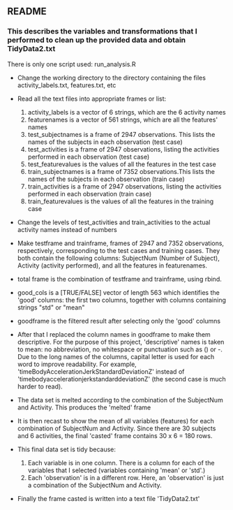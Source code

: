 ## README

### This describes the variables and transformations that I performed to clean up the provided data and obtain TidyData2.txt

There is only one script used: run_analysis.R

* Change the working directory to the directory containing the files activity_labels.txt, features.txt, etc
* Read all the text files into appropriate frames or list:

	1. activity_labels is a vector of 6 strings, which are the 6 activity names
	2. featurenames is a vector of 561 strings, which are all the features' names
	3. test_subjectnames is a frame of 2947 observations. This lists the names of the subjects in each observation (test case)
	4. test_activities is a frame of 2947 observations, listing the activities performed in each observation (test case)
	5. test_featurevalues is the values of all the features in the test case
	6. train_subjectnames is a frame of 7352 observations.This lists the names of the subjects in each observation (train case)
	7. train_activities is a frame of 2947 observations, listing the activities performed in each observation (train case)
	8. train_featurevalues is the values of all the features in the training case


* Change the levels of test_activities and train_activities to the actual activity names instead of numbers

* Make testframe and trainframe, frames of 2947 and 7352 observations, respectively, corresponding to the test cases and training cases. They both contain the following columns: SubjectNum (Number of Subject), Activity (activity performed), and all the features in featurenames.

* total frame is the combination of testframe and trainframe, using rbind.

* good_cols is a [TRUE/FALSE] vector of length 563 which identifies the 'good' columns: the first two columns, together with columns containing strings "std" or "mean"

* goodframe is the filtered result after selecting only the 'good' columns 

* After that I replaced the column names in goodframe to make them descriptive. For the purpose of this project, 'descriptive' names is taken to mean: no abbreviation, no whitespace or punctuation such as () or -. Due to the long names of the columns, capital letter is used for each word to improve readability. For example, 'timeBodyAccelerationJerkStandardDeviationZ' instead of 'timebodyaccelerationjerkstandarddeviationZ' (the second case is much harder to read).

* The data set is melted according to the combination of the SubjectNum and Activity. This produces the 'melted' frame

* It is then recast to show the mean of all variables (features) for each combination of SubjectNum and Activity. Since there are 30 subjects and 6 activities, the final 'casted' frame contains 30 x 6 = 180 rows.

* This final data set is tidy because:
	1. Each variable is in one column. There is a column for each of the variables that I selected (variables containing 'mean' or 'std'.)
	2. Each 'observation' is in a different row. Here, an 'observation' is just a combination of the SubjectNum and Activity.


* Finally the frame casted is written into a text file 'TidyData2.txt'